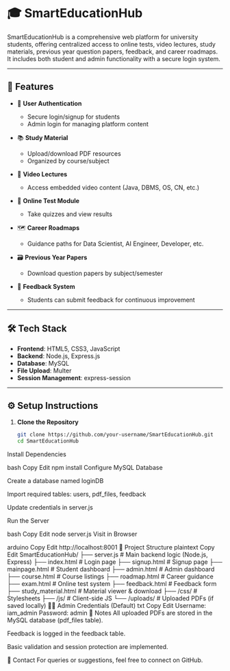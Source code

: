 # 🎓 SmartEducationHub

SmartEducationHub is a comprehensive web platform for university students, offering centralized access to online tests, video lectures, study materials, previous year question papers, feedback, and career roadmaps. It includes both student and admin functionality with a secure login system.

---

## 🚀 Features 

- 👤 **User Authentication**
  - Secure login/signup for students
  - Admin login for managing platform content

- 📚 **Study Material**
  - Upload/download PDF resources
  - Organized by course/subject

- 🎥 **Video Lectures**
  - Access embedded video content (Java, DBMS, OS, CN, etc.)

- 📝 **Online Test Module**
  - Take quizzes and view results

- 🗺️ **Career Roadmaps**
  - Guidance paths for Data Scientist, AI Engineer, Developer, etc.

- 🗃️ **Previous Year Papers**
  - Download question papers by subject/semester

- 💬 **Feedback System**
  - Students can submit feedback for continuous improvement

---

## 🛠️ Tech Stack

- **Frontend**: HTML5, CSS3, JavaScript
- **Backend**: Node.js, Express.js
- **Database**: MySQL
- **File Upload**: Multer
- **Session Management**: express-session

---

## ⚙️ Setup Instructions

1. **Clone the Repository**
   ```bash
   git clone https://github.com/your-username/SmartEducationHub.git
   cd SmartEducationHub
Install Dependencies

bash
Copy
Edit
npm install
Configure MySQL Database

Create a database named loginDB

Import required tables: users, pdf_files, feedback

Update credentials in server.js

Run the Server

bash
Copy
Edit
node server.js
Visit in Browser

arduino
Copy
Edit
http://localhost:8001
📂 Project Structure
plaintext
Copy
Edit
SmartEducationHub/
├── server.js              # Main backend logic (Node.js, Express)
├── index.html             # Login page
├── signup.html            # Signup page
├── mainpage.html          # Student dashboard
├── admin.html             # Admin dashboard
├── course.html            # Course listings
├── roadmap.html           # Career guidance
├── exam.html              # Online test system
├── feedback.html          # Feedback form
├── study_material.html    # Material viewer & download
├── /css/                  # Stylesheets
├── /js/                   # Client-side JS
└── /uploads/              # Uploaded PDFs (if saved locally)
🙋‍♀️ Admin Credentials (Default)
txt
Copy
Edit
Username: iam_admin
Password: admin
📌 Notes
All uploaded PDFs are stored in the MySQL database (pdf_files table).

Feedback is logged in the feedback table.

Basic validation and session protection are implemented.

📧 Contact
For queries or suggestions, feel free to connect on GitHub.



